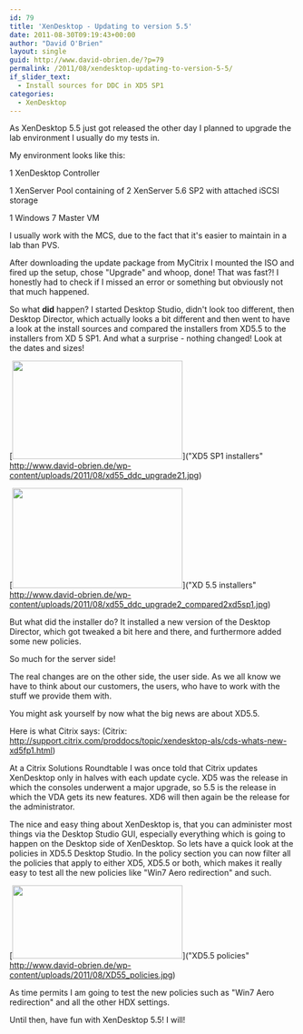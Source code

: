 ```yaml
---
id: 79
title: 'XenDesktop - Updating to version 5.5'
date: 2011-08-30T09:19:43+00:00
author: "David O'Brien"
layout: single
guid: http://www.david-obrien.de/?p=79
permalink: /2011/08/xendesktop-updating-to-version-5-5/
if_slider_text:
  - Install sources for DDC in XD5 SP1
categories:
  - XenDesktop
---
```

As XenDesktop 5.5 just got released the other day I planned to upgrade the lab environment I usually do my tests in.

My environment looks like this:

1 XenDesktop Controller

1 XenServer Pool containing of 2 XenServer 5.6 SP2 with attached iSCSI storage

1 Windows 7 Master VM

I usually work with the MCS, due to the fact that it's easier to maintain in a lab than PVS.

After downloading the update package from MyCitrix I mounted the ISO and fired up the setup, chose "Upgrade" and whoop, done! That was fast?! I honestly had to check if I missed an error or something but obviously not that much happened.

So what **did** happen? I started Desktop Studio, didn't look too different, then Desktop Director, which actually looks a bit different and then went to have a look at the install sources and compared the installers from XD5.5 to the installers from XD 5 SP1. And what a surprise - nothing changed! Look at the dates and sizes!

[<img class="img-responsive size-medium wp-image-86 alignleft" title="XD5 SP1 installers" src="http://www.david-obrien.de/wp-content/uploads/2011/08/xd55_ddc_upgrade21-300x173.jpg" alt="" width="300" height="173" />]("XD5 SP1 installers" http://www.david-obrien.de/wp-content/uploads/2011/08/xd55_ddc_upgrade21.jpg)

[<img class="img-responsive aligncenter size-medium wp-image-88" title="XD 5.5 installers" src="http://www.david-obrien.de/wp-content/uploads/2011/08/xd55_ddc_upgrade2_compared2xd5sp1-300x176.jpg" alt="" width="300" height="176" />]("XD 5.5 installers" http://www.david-obrien.de/wp-content/uploads/2011/08/xd55_ddc_upgrade2_compared2xd5sp1.jpg)

But what did the installer do? It installed a new version of the Desktop Director, which got tweaked a bit here and there, and furthermore added some new policies.

So much for the server side!

The real changes are on the other side, the user side. As we all know we have to think about our customers, the users, who have to work with the stuff we provide them with.

You might ask yourself by now what the big news are about XD5.5.

Here is what Citrix says: (Citrix: http://support.citrix.com/proddocs/topic/xendesktop-als/cds-whats-new-xd5fp1.html)

At a Citrix Solutions Roundtable I was once told that Citrix updates XenDesktop only in halves with each update cycle. XD5 was the release in which the consoles underwent a major upgrade, so 5.5 is the release in which the VDA gets its new features. XD6 will then again be the release for the administrator.

The nice and easy thing about XenDesktop is, that you can administer most things via the Desktop Studio GUI, especially everything which is going to happen on the Desktop side of XenDesktop. So lets have a quick look at the policies in XD5.5 Desktop Studio. In the policy section you can now filter all the policies that apply to either XD5, XD5.5 or both, which makes it really easy to test all the new policies like "Win7 Aero redirection" and such.

[<img class="img-responsive aligncenter size-medium wp-image-91" title="XD5.5 policies" src="http://www.david-obrien.de/wp-content/uploads/2011/08/XD55_policies-300x129.jpg" alt="" width="300" height="129" />]("XD5.5 policies" http://www.david-obrien.de/wp-content/uploads/2011/08/XD55_policies.jpg)

As time permits I am going to test the new policies such as "Win7 Aero redirection" and all the other HDX settings.

Until then, have fun with XenDesktop 5.5! I will!

